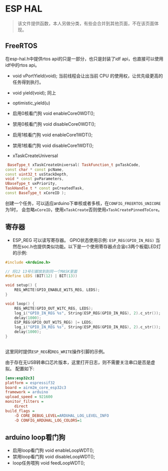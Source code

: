 # ESP HAL

>该文件提供函数，本人另做分类，有些会合并到其他页面，不在该页面体现。

## FreeRTOS
在esp-hal.h中提供rtos api的只是一部分，也只是封装了idf api，也直接可以使用idf中的rtos api。
* void vPortYield(void);
当前线程会让出当前 CPU 的使用权，让优先级更高的任务得到执行。
* void yield(void); 同上

* optimistic_yield(u) 

* 启用0核看门狗
    void enableCore0WDT();
* 禁用0核看门狗
  void disableCore0WDT();
* 启用1核看门狗
  void enableCore1WDT();
* 禁用1核看门狗
  void disableCore1WDT();

* xTaskCreateUniversal
```C++
 BaseType_t xTaskCreateUniversal( TaskFunction_t pxTaskCode,
const char * const pcName,
const uint32_t usStackDepth,
void * const pvParameters,
UBaseType_t uxPriority,
TaskHandle_t * const pxCreatedTask,
const BaseType_t xCoreID );
```
创建一个任务，可以适应arduino下单核或者多核，在`CONFIG_FREERTOS_UNICORE`为1时，
会忽略`xCoreID`，使用`xTaskCreate`否则使用`xTaskCreatePinnedToCore`。

## 寄存器

* ESP_REG
可以读写寄存器。
GPIO状态使用示例:
`ESP_REG(GPIO_IN_REG)`
当然在soc.h也提供类似功能。以下是一个使用寄存器点合宙c3两个板载LED灯的示例:
```C++
#include <Arduino.h>

// 将12 13号引脚放到到同一个MASK里面
#define LEDS (BIT(12) | BIT(13))

void setup() {
    REG_WRITE(GPIO_ENABLE_W1TS_REG, LEDS);
}

void loop() {
    REG_WRITE(GPIO_OUT_W1TC_REG, LEDS);
    log_i("GPIO_IN_REG %s", String(ESP_REG(GPIO_IN_REG), 2).c_str());
    delay(1000);
    ESP_REG(GPIO_OUT_W1TS_REG) |= LEDS;
    log_i("GPIO_IN_REG %s", String(ESP_REG(GPIO_IN_REG), 2).c_str());
    delay(1000);
}
 
```
这里同时提供`ESP_REG`和`REG_WRITE`操作引脚的示例。

由于存在无USB转串口芯片版本，这里打开日志，则不需要关注串口是否是虚拟。
配置如下:
```Ini
[env:esp32c3]
platform = espressif32
board = airm2m_core_esp32c3
framework = arduino
upload_speed = 921600
monitor_filters =
    direct
build_flags =
    -D CORE_DEBUG_LEVEL=ARDUHAL_LOG_LEVEL_INFO
    -D CONFIG_ARDUHAL_LOG_COLORS=1
```



## arduino loop看门狗
* 启用loop看门狗
void enableLoopWDT();
* 禁用loop看门狗
void disableLoopWDT();
* loop任务喂狗
void feedLoopWDT();